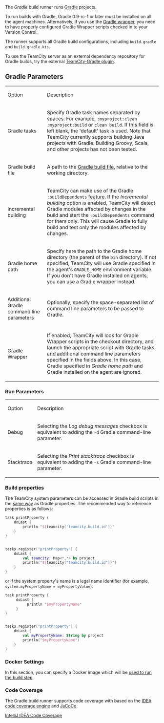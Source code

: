 [//]: # (title: Gradle)
[//]: # (auxiliary-id: Gradle)

The _Gradle_ build runner runs [Gradle](http://www.gradle.org) projects.

To run builds with Gradle, Gradle 0.9-rc-1 or later must be installed on all the agent machines. Alternatively, if you use the [Gradle wrapper](https://docs.gradle.org/3.3/userguide/gradle_wrapper.html), you need to have properly configured Gradle Wrapper scripts checked in to your Version Control.

The runner supports all Gradle build configurations, including `build.gradle` and `build.gradle.kts`.

<tip>

To use the TeamCity server as an external dependency repository for Gradle builds, try the external [TeamCity-Gradle plugin](https://github.com/jk1/TeamCity-dependencies-gradle-plugin).

</tip>

## Gradle Parameters

<table><tr>

<td>

Option


</td>

<td>

Description


</td></tr><tr>

<td>

Gradle tasks


</td>

<td>

Specify Gradle task names separated by spaces. For example, `:myproject:clean :myproject:build` or `clean build`. If this field is left blank, the 'default' task is used. Note that TeamCity currently supports building Java projects with Gradle. Building Groovy, Scala, and other projects has not been tested.

</td></tr>

<tr>

<td>

Gradle build file


</td>

<td>

A path to the [Gradle build file](https://docs.gradle.org/current/userguide/tutorial_using_tasks.html#sec:hello_world), relative to the working directory.

</td></tr>

<tr>

<td>

Incremental building


</td>

<td>

TeamCity can make use of the Gradle `:buildDependents` [feature](http://www.gradle.org/docs/current/userguide/userguide_single.html#sec:multiproject_build_and_test). If the _Incremental building_ option is enabled, TeamCity will detect Gradle modules affected by changes in the build and start the `:buildDependents` command for them only. This will cause Gradle to fully build and test only the modules affected by changes.

</td></tr><tr>

<td>

Gradle home path


</td>

<td>

Specify here the path to the Gradle home directory (the parent of the `bin` directory). If not specified, TeamCity will use Gradle specified in the agent's `GRADLE_HOME` environment variable. If you don't have Gradle installed on agents, you can use a Gradle wrapper instead.

</td></tr><tr>

<td>

Additional Gradle command line parameters

</td>

<td>

Optionally, specify the space-separated list of command line parameters to be passed to Gradle.

</td></tr><tr>

<td>

Gradle Wrapper


</td>

<td>

If enabled, TeamCity will look for Gradle Wrapper scripts in the checkout directory, and launch the appropriate script with Gradle tasks and additional command line parameters specified in the fields above. In this case, Gradle specified in _Gradle home path_ and Gradle installed on the agent are ignored.

</td></tr></table>

<anchor name="LaunchingParameters"/>

### Run Parameters
[//]: # (AltHead: LaunchingParameters cbr) 

<table><tr>

<td>

Option


</td>

<td>

Description


</td></tr><tr>

<td>

Debug


</td>

<td>

Selecting the _Log debug messages_ checkbox is equivalent to adding the `-d` Gradle command-line parameter.

</td></tr><tr>

<td>

Stacktrace


</td>

<td>

Selecting the _Print stacktrace_ checkbox is equivalent to adding the `-s` Gradle command-line parameter.


</td></tr></table>

<include src="ant.md" include-id="java-param"/>

### Build properties

The TeamCity system parameters can be accessed in Gradle build scripts in the [same way](upgrade-notes.md#Gradle%3A+Breaking+change+compared+to+9.1.2) as Gradle properties. The recommended way to reference properties is as follows:

<tabs>

```Groovy
task printProperty {
    doLast {
        println "${teamcity['teamcity.build.id']}"
    }
}

```

```Kotlin

tasks.register("printProperty") {
    doLast {
        val teamcity: Map<*,*> by project
        println("${teamcity["teamcity.build.id"]}")
    }
}
```

</tabs>

or if the system property's name is a legal name identifier (for example, `system.myPropertyName = myPropertyValue`):

<tabs>

```Groovy
task printProperty {
     doLast {
          println "$myPropertyName"
     }
}

```

```Kotlin

tasks.register("printProperty") {
    doLast {
        val myPropertyName: String by project
        println("$myPropertyName")
    }
}
```

</tabs>

### Docker Settings

In this section, you can specify a Docker image which will be [used to run the build step](docker-wrapper.md).

<anchor name="coverage"/>

### Code Coverage
[//]: # (AltHead: coverage)

The Gradle build runner supports code coverage with based on the [IDEA code coverage engine](intellij-idea.md) and [JaCoCo](jacoco.md).


<seealso>
        <category ref="admin-guide">
            <a href="intellij-idea.md">IntelliJ IDEA Code Coverage</a>
        </category>
</seealso>